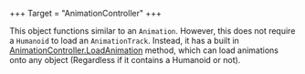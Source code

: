 +++
Target = "AnimationController"
+++

This object functions similar to an `Animation`. However, this does not require a `Humanoid` to load an `AnimationTrack`. Instead, it has a built in [AnimationController.LoadAnimation](https://developer.roblox.com/api-reference/function/AnimationController/LoadAnimation) method, which can load animations onto any object (Regardless if it contains a Humanoid or not).
